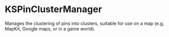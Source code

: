 
# KSPinClusterManager
Manages the clustering of pins into clusters, suitable for use on a map (e.g, MapKit, Google maps, or in a game world). 
